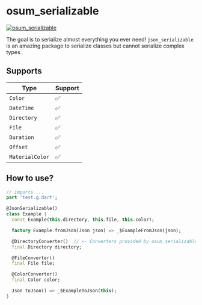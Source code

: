 # osum_serializable

[![osum_serializable](https://github.com/aswinmurali-io/osum_serializable/actions/workflows/osum_serializable.yaml/badge.svg)](https://github.com/aswinmurali-io/osum_serializable/actions/workflows/osum_serializable.yaml)

The goal is to serialize almost everything you ever need! `json_serializable` is an amazing package to serialize classes but cannot serialize complex types.

## Supports

|Type|Support|
|---|---|
|`Color`|✅|
|`DateTime`|✅|
|`Directory`|✅|
|`File`|✅|
|`Duration`|✅|
|`Offset`|✅|
|`MaterialColor`|✅|

## How to use?

```dart
// imports ...
part 'test.g.dart';

@JsonSerializable()
class Example {
  const Example(this.directory, this.file, this.color);

  factory Example.fromJson(Json json) => _$ExampleFromJson(json);

  @DirectoryConverter()  // <- Converters provided by osum_serializable!
  final Directory directory;

  @FileConverter()
  final File file;

  @ColorConverter()
  final Color color;

  Json toJson() => _$ExampleToJson(this);
}
```
